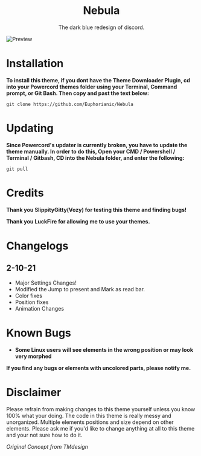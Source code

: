 <h1 align="center">Nebula</h1>
<p align="center">The dark blue redesign of discord.</p>

![Preview](https://i.imgur.com/WrcB1O3.png)

# Installation
**To install this theme, if you dont have the Theme Downloader Plugin, cd into your Powercord themes folder using your Terminal, Command prompt, or Git Bash. Then copy and past the text below:**

```
git clone https://github.com/Euphorianic/Nebula
```
# Updating

**Since Powercord's updater is currently broken, you have to update the theme manually. In order to do this, Open your CMD / Powershell / Terminal / Gitbash, CD into the Nebula folder, and enter the following:**
```
git pull
```

# Credits

**Thank you **SlippityGitty(Vozy)** for testing this theme and finding bugs!**

**Thank you LuckFire for allowing me to use your themes.**

# Changelogs
## 2-10-21
- Major Settings Changes!
- Modified the Jump to present and Mark as read bar.
- Color fixes
- Position fixes
- Animation Changes

# Known Bugs

- **Some Linux users will see elements in the wrong position or may look very morphed**

**If you find any bugs or elements with uncolored parts, please notify me.**



# Disclaimer

Please refrain from making changes to this theme yourself unless you know 100% what your doing. The code in this theme is really messy and unorganized. Multiple elements positions and size depend on other elements. Please ask me if you'd like to change anything at all to this theme and your not sure how to do it.

*Original Concept from TMdesign*
